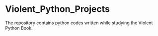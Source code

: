  
 # Violent_Python_Projects
The repository contains python codes written while studying the Violent Python Book. 
